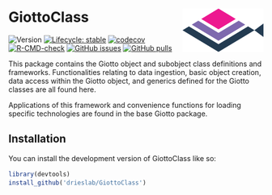 
<!-- README.md is generated from README.Rmd. Please edit that file -->

# GiottoClass <img src="man/figures/GiottoLogo.png" align="right" alt="" width="160" />

<!-- badges: start -->

![Version](https://img.shields.io/github/r-package/v/drieslab/GiottoClass)
[![Lifecycle:
stable](https://img.shields.io/badge/lifecycle-stable-brightgreen.svg)](https://lifecycle.r-lib.org/articles/stages.html#stable)
[![codecov](https://codecov.io/github/drieslab/GiottoClass/graph/badge.svg?token=YFvDRFwoAr)](https://codecov.io/github/drieslab/GiottoClass)
[![R-CMD-check](https://github.com/drieslab/GiottoClass/actions/workflows/main_check.yml/badge.svg)](https://github.com/drieslab/GiottoClass/actions/workflows/main_check.yml)
[![GitHub
issues](https://img.shields.io/github/issues/drieslab/Giotto)](https://github.com/drieslab/Giotto/issues)
[![GitHub
pulls](https://img.shields.io/github/issues-pr/drieslab/GiottoClass)](https://github.com/drieslab/GiottoClass/pulls)
<!-- badges: end -->

This package contains the Giotto object and subobject class definitions
and frameworks. Functionalities relating to data ingestion, basic object
creation, data access within the Giotto object, and generics defined for
the Giotto classes are all found here.

Applications of this framework and convenience functions for loading
specific technologies are found in the base Giotto package.

## Installation

You can install the development version of GiottoClass like so:

``` r
library(devtools)
install_github('drieslab/GiottoClass')
```
